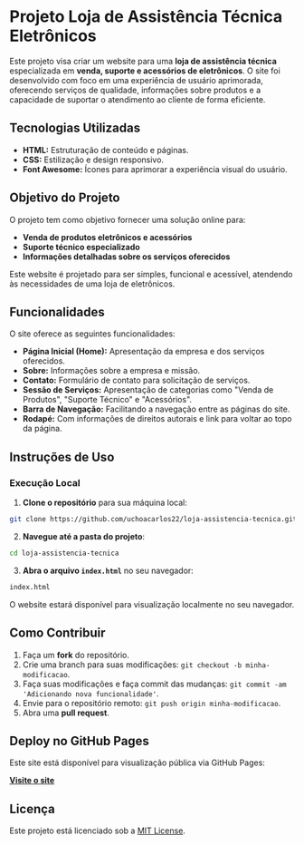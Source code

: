 # Projeto Loja de Assistência Técnica Eletrônicos

Este projeto visa criar um website para uma **loja de assistência técnica** especializada em **venda, suporte e acessórios de eletrônicos**. O site foi desenvolvido com foco em uma experiência de usuário aprimorada, oferecendo serviços de qualidade, informações sobre produtos e a capacidade de suportar o atendimento ao cliente de forma eficiente. 

## Tecnologias Utilizadas

- **HTML:** Estruturação de conteúdo e páginas.
- **CSS:** Estilização e design responsivo.
- **Font Awesome:** Ícones para aprimorar a experiência visual do usuário.

## Objetivo do Projeto

O projeto tem como objetivo fornecer uma solução online para:

- **Venda de produtos eletrônicos e acessórios**
- **Suporte técnico especializado**
- **Informações detalhadas sobre os serviços oferecidos**

Este website é projetado para ser simples, funcional e acessível, atendendo às necessidades de uma loja de eletrônicos.

## Funcionalidades

O site oferece as seguintes funcionalidades:

- **Página Inicial (Home):** Apresentação da empresa e dos serviços oferecidos.
- **Sobre:** Informações sobre a empresa e missão.
- **Contato:** Formulário de contato para solicitação de serviços.
- **Sessão de Serviços:** Apresentação de categorias como "Venda de Produtos", "Suporte Técnico" e "Acessórios".
- **Barra de Navegação:** Facilitando a navegação entre as páginas do site.
- **Rodapé:** Com informações de direitos autorais e link para voltar ao topo da página.

## Instruções de Uso

### Execução Local

1. **Clone o repositório** para sua máquina local:

```bash
git clone https://github.com/uchoacarlos22/loja-assistencia-tecnica.git
```

2. **Navegue até a pasta do projeto**:

```bash
cd loja-assistencia-tecnica
```

3. **Abra o arquivo `index.html`** no seu navegador:

```bash
index.html
```

O website estará disponível para visualização localmente no seu navegador.

## Como Contribuir

1. Faça um **fork** do repositório.
2. Crie uma branch para suas modificações: `git checkout -b minha-modificacao`.
3. Faça suas modificações e faça commit das mudanças: `git commit -am 'Adicionando nova funcionalidade'`.
4. Envie para o repositório remoto: `git push origin minha-modificacao`.
5. Abra uma **pull request**.

## Deploy no GitHub Pages

Este site está disponível para visualização pública via GitHub Pages:

[**Visite o site**](https://uchoacarlos22.github.io/loja-assistencia-tecnica/)

## Licença

Este projeto está licenciado sob a [MIT License](LICENSE).
